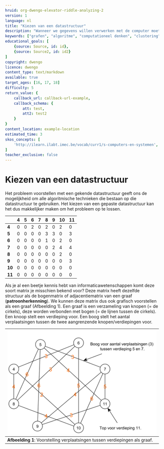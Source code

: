 ```yaml
---
hruid: org-dwengo-elevator-riddle-analyzing-2
version: 1
language: nl
title: "Kiezen van een datastructuur"
description: "Wanneer we gegevens willen verwerken met de computer moeten we die voorstellen in een datastructuur."
keywords: ["grafen", "algoritme", "computationeel denken", "clustering", "datastructuur"]
educational_goals: [
    {source: Source, id: id}, 
    {source: Source2, id: id2}
]
copyright: dwengo
licence: dwengo
content_type: text/markdown
available: true
target_ages: [16, 17, 18]
difficulty: 5
return_value: {
    callback_url: callback-url-example,
    callback_schema: {
        att: test,
        att2: test2
    }
}
content_location: example-location
estimated_time: 3
skos_concepts: [
    'http://ilearn.ilabt.imec.be/vocab/curr1/s-computers-en-systemen', 
]
teacher_exclusive: false
---
```


# Kiezen van een datastructuur

Het probleem voorstellen met een gekende datastructuur geeft ons de mogelijkheid om alle algoritmische technieken die bestaan op die datastructuur te gebruiken. Het kiezen van een gepaste datastructuur kan het dus makkelijker maken om het probleem op te lossen.

|  | **4** | **5** | **6** | **7** | **8** | **9** | **10** | **11** |
| ----------- | ----------- |----------- | ----------- |----------- | ----------- |----------- | ----------- |----------- |
| **4** | 0 | 0 | 2 | 0 | 2 | 0 | 2 | 0 |
| **5** | 0 | 0 | 0 | 0 | 3 | 3 | 0 | 3 | 
| **6** | 0 | 0 | 0 | 0 | 1 | 0 | 2 | 0 | 
| **7** | 0 | 0 | 0 | 0 | 0 | 2 | 4 | 4 | 
| **8** | 0 | 0 | 0 | 0 | 0 | 0 | 2 | 0 | 
| **9** | 0 | 0 | 0 | 0 | 0 | 0 | 0 | 3 | 
| **10** | 0 | 0 | 0 | 0 | 0 | 0 | 0 | 0 |
| **11** | 0 | 0 | 0 | 0 | 0 | 0 | 0 | 0 |


Als je al een beetje kennis hebt van informaticawetenschappen komt deze soort matrix je misschien bekend voor? Deze matrix heeft dezelfde structuur als de bogenmatrix of adjacentiematrix van een graaf (**patroonherkenning**). We kunnen deze matrix dus ook grafisch voorstellen als een graaf (Afbeelding 1). Een graaf is een verzameling van knopen (= de cirkels), deze worden verbonden  met bogen (= de lijnen tussen de cirkels). Een knoop stelt een verdieping voor. Een boog stelt het aantal verplaatsingen tussen de twee aangrenzende knopen/verdiepingen voor.

| ![Grafische weergave van de graaf met verplaatsingen tussen de verdiepingen.](embed/verplaatsingen_chaos_with_labels.png "Grafische weergave van graaf met verplaatsingen tussen de verdiepingen.") | 
| ---- |
| **Afbeelding 1**: Voorstelling verplaatsingen tussen verdiepingen als graaf. |

